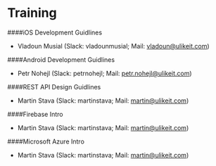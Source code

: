 Training
========

####iOS Development Guidlines

* Vladoun Musial (Slack: vladounmusial; Mail: vladoun@ulikeit.com)

####Android Development Guidlines

* Petr Nohejl (Slack: petrnohejl; Mail: petr.nohejl@ulikeit.com)

####REST API Design Guidlines

* Martin Stava (Slack: martinstava; Mail: martin@ulikeit.com)

####Firebase Intro

* Martin Stava (Slack: martinstava; Mail: martin@ulikeit.com)

####Microsoft Azure Intro

* Martin Stava (Slack: martinstava; Mail: martin@ulikeit.com)
